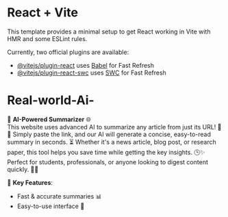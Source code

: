 # React + Vite

This template provides a minimal setup to get React working in Vite with HMR and some ESLint rules.

Currently, two official plugins are available:

- [@vitejs/plugin-react](https://github.com/vitejs/vite-plugin-react/blob/main/packages/plugin-react/README.md) uses [Babel](https://babeljs.io/) for Fast Refresh
- [@vitejs/plugin-react-swc](https://github.com/vitejs/vite-plugin-react-swc) uses [SWC](https://swc.rs/) for Fast Refresh


# Real-world-Ai-

🧠 **AI-Powered Summarizer** 🌐  
This website uses advanced AI to summarize any article from just its URL! 📄🔗 Simply paste the link, and our AI will generate a concise, easy-to-read summary in seconds. ⏳ Whether it's a news article, blog post, or research paper, this tool helps you save time while getting the key insights. 🕒✨ Perfect for students, professionals, or anyone looking to digest content quickly. 🚀💡

🔧 **Key Features**:  
- Fast & accurate summaries 📊  
- Easy-to-use interface 🎯  
 
